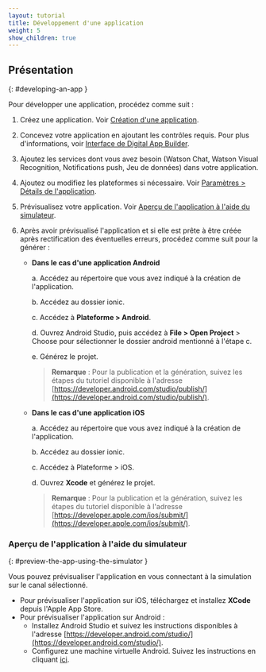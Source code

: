 ```yaml
---
layout: tutorial
title: Développement d'une application
weight: 5
show_children: true
---
```

<!-- NLS_CHARSET=UTF-8 -->
## Présentation
{: #developing-an-app }

Pour développer une application, procédez comme suit :

1. Créez une application. Voir [Création d'une application](../getting-started/).
2. Concevez votre application en ajoutant les contrôles requis. Pour plus d'informations, voir [Interface de Digital App Builder](../dab-interface/).
3. Ajoutez les services dont vous avez besoin (Watson Chat, Watson Visual Recognition, Notifications push, Jeu de données) dans votre application.
4. Ajoutez ou modifiez les plateformes si nécessaire. Voir [Paramètres > Détails de l'application](../dab-interface/).
5. Prévisualisez votre application. Voir [Aperçu de l'application à l'aide du simulateur](#preview-the-app-using-the-simulator).
6. Après avoir prévisualisé l'application et si elle est prête à être créée après rectification des éventuelles erreurs, procédez comme suit pour la générer :

    * **Dans le cas d'une application Android**

        a. Accédez au répertoire que vous avez indiqué à la création de l'application.

        b. Accédez au dossier ionic.

        c. Accédez à **Plateforme > Android**.

        d. Ouvrez Android Studio, puis accédez à **File > Open Project** > Choose pour sélectionner le dossier android mentionné à l'étape c.

        e. Générez le projet. 

        >**Remarque** : Pour la publication et la génération, suivez les étapes du tutoriel disponible à l'adresse [https://developer.android.com/studio/publish/](https://developer.android.com/studio/publish/).

    * **Dans le cas d'une application iOS**
 
        a. Accédez au répertoire que vous avez indiqué à la création de l'application.

        b. Accédez au dossier ionic.

        c. Accédez à Plateforme > iOS.

        d. Ouvrez **Xcode** et générez le projet. 

        >**Remarque** : Pour la publication et la génération, suivez les étapes du tutoriel disponible à l'adresse [https://developer.apple.com/ios/submit/](https://developer.apple.com/ios/submit/).


### Aperçu de l'application à l'aide du simulateur
{: #preview-the-app-using-the-simulator }

Vous pouvez prévisualiser l'application en vous connectant à la simulation sur le canal sélectionné.

* Pour prévisualiser l'application sur iOS, téléchargez et installez **XCode** depuis l'Apple App Store.
* Pour prévisualiser l'application sur Android : 
    * Installez Android Studio et suivez les instructions disponibles à l'adresse [https://developer.android.com/studio/](https://developer.android.com/studio/).
    * Configurez une machine virtuelle Android. Suivez les instructions en cliquant [ici](https://developer.android.com/studio/releases/emulator).

